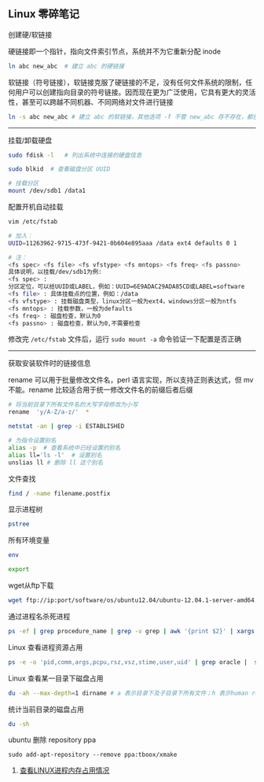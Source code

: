 ## Linux 零碎笔记

创建硬/软链接

硬链接即一个指针，指向文件索引节点，系统并不为它重新分配 inode

``` sh
ln abc new_abc  # 建立 abc 的硬链接
```

软链接（符号链接），软链接克服了硬链接的不足，没有任何文件系统的限制，任何用户可以创建指向目录的符号链接。因而现在更为广泛使用，它具有更大的灵活性，甚至可以跨越不同机器、不同网络对文件进行链接

``` sh
ln -s abc new_abc # 建立 abc 的软链接，其他选项 -f 不管 new_abc 存不存在，都创建  -n 如果 new_abc 不存在，则不创建
```

---

挂载/卸载硬盘

``` sh
sudo fdisk -l   # 列出系统中连接的硬盘信息
```

``` sh
sudo blkid  # 查看磁盘分区 UUID
```

``` sh
# 挂载分区
mount /dev/sdb1 /data1
```

配置开机自动挂载

``` sh
vim /etc/fstab

# 加入：
UUID=11263962-9715-473f-9421-0b604e895aaa /data ext4 defaults 0 1

# 注：
<fs spec> <fs file> <fs vfstype> <fs mntops> <fs freq> <fs passno>
具体说明，以挂载/dev/sdb1为例:
<fs spec> :
分区定位，可以给UUID或LABEL，例如：UUID=6E9ADAC29ADA85CD或LABEL=software
<fs file> : 具体挂载点的位置，例如：/data
<fs vfstype> : 挂载磁盘类型，linux分区一般为ext4，windows分区一般为ntfs
<fs mntops> : 挂载参数，一般为defaults
<fs freq> : 磁盘检查，默认为0
<fs passno> : 磁盘检查，默认为0,不需要检查
```

修改完 `/etc/fstab` 文件后，运行 `sudo mount -a` 命令验证一下配置是否正确

---

获取安装软件时的链接信息

rename 可以用于批量修改文件名，perl 语言实现，所以支持正则表达式，但 mv 不能。rename 比较适合用于统一修改文件名的前缀后者后缀

``` sh
# 将当前目录下所有文件名的大写字母修改为小写
rename  'y/A-Z/a-z/'  *
```

``` sh
netstat -an | grep -i ESTABLISHED
```

``` sh
# 为指令设置别名
alias -p  # 查看系统中已经设置的别名
alias ll='ls -l'  # 设置别名
unslias ll # 删除 ll 这个别名
```

文件查找

``` sh
find / -name filename.postfix
```

显示进程树

``` sh
pstree
```

所有环境变量

``` sh
env
```

``` sh
export
```

wget从ftp下载

``` sh
wget ftp://ip:port/software/os/ubuntu12.04/ubuntu-12.04.1-server-amd64.iso --ftp-user=username --ftp-password=password
```

通过进程名杀死进程

``` sh
ps -ef | grep procedure_name | grep -v grep | awk '{print $2}' | xargs kill -9
```

Linux 查看进程资源占用

``` sh
ps -e -o 'pid,comm,args,pcpu,rsz,vsz,stime,user,uid' | grep oracle |  sort -nrk5
```

Linux 查看某一目录下磁盘占用

``` sh
du -ah --max-depth=1 dirname # a 表示目录下及子目录下所有文件；h 表示human readale；max-depth表示目录深度；s 表示只显示该目录下的磁盘占用大小
```

统计当前目录的磁盘占用

``` sh
du -sh
```

ubuntu 删除 repository ppa

```
sudo add-apt-repository --remove ppa:tboox/xmake
```


1. [查看LINUX进程内存占用情况](https://www.cnblogs.com/gaojun/p/3406096.html)
